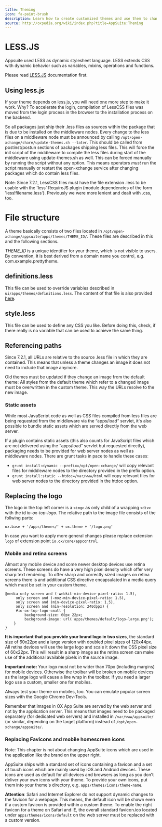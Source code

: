 ```yaml
---
title: Theming
icon: fa-paint-brush
description: Learn how to create customized themes and use them to change the look of you OX App Suite installation
source: http://oxpedia.org/wiki/index.php?title=AppSuite:Theming
---
```


<!-- TODO: improve comments in less files and link to them from here -->

# LESS.JS

Appsuite used LESS as dynamic stylesheet language. LESS extends CSS with dynamic behavior such as variables, mixins, operations and functions.

Please read [LESS.JS](http://lesscss.org/#docs) documentation first.

## Using less.js

If your theme depends on less.js, you will need one more step to make it work.
Why? To accelerate the login, compilation of LessCSS files was moved from the login process in the browser to the installation process on the backend.

So all packages just ship their .less files as sources within the package that is due to be installed
on the middleware nodes.
Every change to the less files on a middleware node must be announced by calling
`/opt/open-xchange/share/update-themes.sh --later`.
This should be called from postinst/postun sections of packages shipping less files.
This will force the init script of the middleware to compile the less files during start of
the middleware using update-themes.sh as well.
This can be forced manually by running the script without any option.
This means operators *must* run the script manually or restart the open-xchange service after
changing packages which do contain less files.

Note: Since 7.2.1, LessCSS files must have the file extension .less to be usable with the 'less' RequireJS plugin (module dependencies of the form 'less!filename.less'). Previously we were more lenient and dealt with .css, too.

# File structure

A theme basically consists of two files located in `/opt/open-xchange/appsuite/apps/themes/THEME_ID/`. These files are described in this and the following sections.

_THEME_ID_ is a unique identifier for your theme, which is not visible to users. By convention, it is best derived from a domain name you control, e.g. com.example.prettytheme.

## definitions.less

This file can be used to override variables described in `ui/apps/themes/definitions.less`. The content of that file is also provided [here](theming/variables.html).

## style.less

This file can be used to define any CSS you like. Before doing this, check, if there really is no variable that can be used to achieve the same thing.

## Referencing paths

Since 7.2.1, all URLs are relative to the source .less file in which they are contained. This means that unless a theme changes an image it does not need to include that image anymore.

Old themes must be updated if they change an image from the default theme: All styles from the default theme which refer to a changed image must be overwritten in the custom theme. This way the URLs resolve to the new image.

### Static assets

While most JavaScript code as well as CSS files compiled from less files are being requested from the
middleware via the “apps/load” servlet, it's also possible to bundle static assets which are served
directly from the web server.

If a plugin contains static assets (this also counts for JavaScript files which are not delivered using
the “apps/load” servlet but requested directly), packaging needs to be provided for web server nodes as
well as middleware nodes.
There are grunt tasks in pace to handle these cases:

* `grunt install:dynamic --prefix=/opt/open-xchange/` will copy relevant files for middleware nodes to the directory provided in the prefix option.
* `grunt install:static --htdoc=/var/www/html` will copy relevant files for web server nodes to the directory provided in the htdoc option.

## Replacing the logo

The logo in the top left corner is a `<img>` as only child of a wrapping `<div>` with the id _io-ox-top-logo_. The relative path to the image file consists of the follwing parts:

```
ox.base + '/apps/themes/' + ox.theme + '/logo.png'
```

In case you want to apply more general changes please replace extension `logo` of extension point `io.ox/core/appcontrol`.

### Mobile and retina screens

Almost any mobile device and some newer desktop devices use retina screens. These screens do have a very high pixel density which offer very sharp text rendering. To offer sharp and correctly sized images on retina screens there is and additional CSS directive encapsulated in a media query which must be set in your custom theme.

```
@media only screen and (-webkit-min-device-pixel-ratio: 1.5),
     only screen and (-moz-min-device-pixel-ratio: 1.5),
     only screen and (min-device-pixel-ratio: 1.5),
     only screen and (min-resolution: 240dppx) {
     #io-ox-top-logo-small {
         background-size: 60px 22px;
         background-image: url('apps/themes/default/logo-large.png');
    }
}
```

**It is important that you provide your brand logo in two sizes**, the standard size of 60x22px and a large version with doubled pixel sizes of 120x44px. All retina devices will use the large logo and scale it down the CSS pixel size of 60x22px. This will result in a sharp image as the retina screen can make use of the additional available pixels in the source image.

**Important note:** Your logo must not be wider than 70px (including margins) for mobile devices. Otherwise the toolbar will be broken on mobile devices as the large logo will cause a line wrap in the toolbar. If you need a larger logo use a custom, smaller one for mobiles.

Always test your theme on mobiles, too. You can emulate popular screen sizes with the Google Chrome Dev-Tools.

Remember that images in OX App Suite are served by the web server and not by the application server. This means that images need to be packaged separately (for dedicated web servers) and installed in `/var/www/appsuite/` (or similar, depending on the target platform) instead of `/opt/open-xchange/appsuite/`.

### Replacing Favicons and mobile homescreen icons

Note: This chapter is not about changing AppSuite icons which are used in the application like the brand on the upper right.

AppSuite ships with a standard set of icons containing a favicon and a set of touch icons which are mainly used by iOS and Android devices. These icons are used as default for all devices and browsers as long as you don't deliver your own icons with your theme. To provide your own icons, put them into your theme's directory, e.g. `apps/themes/icons/theme-name`.

**Attention**: Safari and Internet Explorer do not support dynamic changes to the favicon for a webpage. This means, the default icon will be shown even if a custom favicon is provided within a custom theme. To enable the right favicon for a theme on Safari and IE, the overall standard favicon.ico located under `apps/themes/icons/default` on the web server must be replaced with a custom version.
